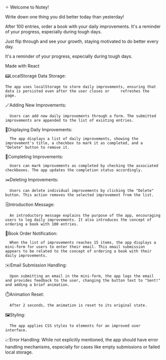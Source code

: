 ✧ Welcome to Notey!

Write down one thing you did better today than yesterday!

After 100 entries, order a book with your daily improvements. It's a reminder of your progress, especially during tough days.

Just flip through and see your growth, staying motivated to do better every day.

It's a reminder of your progress, especially during tough days.




Made with React

📟LocalStorage Data Storage:

    The app uses localStorage to store daily improvements, ensuring that data is persisted even after the user closes or     refreshes the page.

🪄Adding New Improvements:

      Users can add new daily improvements through a form. The submitted improvements are appended to the list of existing entries.

📖Displaying Daily Improvements: 

      The app displays a list of daily improvements, showing the improvement's title, a checkbox to mark it as completed, and a "Delete" button to remove it.

📌Completing Improvements: 

      Users can mark improvements as completed by checking the associated checkboxes. The app updates the completion status accordingly.

✂️Deleting Improvements: 

      Users can delete individual improvements by clicking the "Delete" button. This action removes the selected improvement from the list.

🗒️Introduction Message: 

      An introductory message explains the purpose of the app, encouraging users to log daily improvements. It also introduces the concept of ordering a book with 100 entries.

📘Book Order Notification: 

      When the list of improvements reaches 15 items, the app displays a mini-form for users to enter their email. This email submission appears to be related to the concept of ordering a book with their daily improvements.

✉️Email Submission Handling: 

      Upon submitting an email in the mini-form, the app logs the email and provides feedback to the user, changing the button text to "Sent!" and adding a brief animation.

⏱️Animation Reset: 

      After 2 seconds, the animation is reset to its original state.

🖼️Styling: 

      The app applies CSS styles to elements for an improved user interface.

📈Error Handling: While not explicitly mentioned, the app should have error handling mechanisms, especially for cases like empty submissions or failed local storage.
